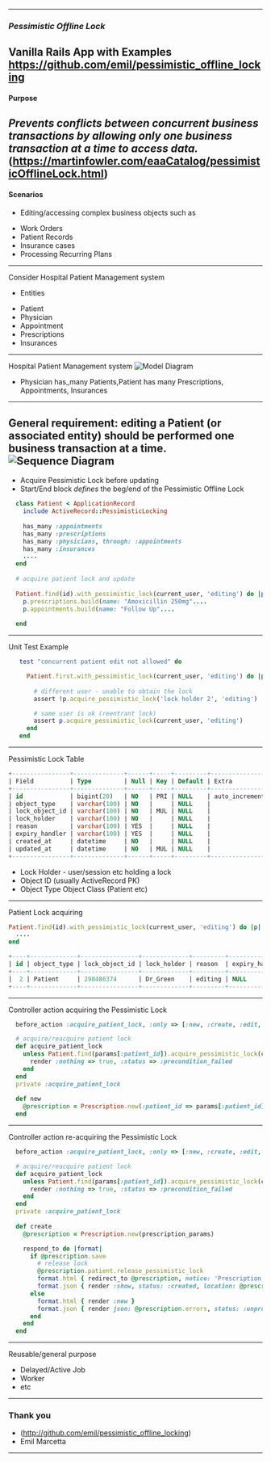  ---

### *Pessimistic Offline Lock*

Vanilla Rails App with Examples 
https://github.com/emil/pessimistic_offline_locking
---
#### Purpose
_Prevents conflicts between concurrent business transactions by allowing only one business transaction at a time to access data._
(https://martinfowler.com/eaaCatalog/pessimisticOfflineLock.html)
---
#### Scenarios
* Editing/accessing complex business objects such as 
 - Work Orders
 - Patient Records 
 - Insurance cases
 - Processing Recurring Plans
 
---
Consider Hospital Patient Management system
* Entities
 - Patient
 - Physician
 - Appointment
 - Prescriptions 
 - Insurances
---
Hospital Patient Management system
![Model Diagram](/app/assets/images/has_many_through.png)
* Physician has_many Patients,Patient has many Prescriptions, Appointments, Insurances
---

General requirement: editing a Patient (or associated entity) should be performed one business transaction at a time.
![Sequence Diagram](/app/assets/images/pessimistic_offline_lock.png)
---
- Acquire Pessimistic Lock before updating
- Start/End block *defines* the beg/end of the Pessimistic Offline Lock

``` ruby
  class Patient < ApplicationRecord
    include ActiveRecord::PessimisticLocking
    
    has_many :appointments
    has_many :prescriptions
    has_many :physicians, through: :appointments
    has_many :insurances
    ....
  end
  
  # acquire patient lock and update
  
  Patient.find(id).with_pessimistic_lock(current_user, 'editing') do |p|
    p.prescriptions.build(name: "Amoxicillin 250mg"....
    p.appointments.build(name: "Follow Up"....
    
  end
```
---
Unit Test Example
``` ruby
   test "concurrent patient edit not allowed" do

     Patient.first.with_pessimistic_lock(current_user, 'editing') do |p|
     
       # different user - unable to obtain the lock
       assert !p.acquire_pessimistic_lock('lock holder 2', 'editing')

       # same user is ok (reentrant lock)
       assert p.acquire_pessimistic_lock(current_user, 'editing')
     end
   end

```
---
Pessimistic Lock Table

``` sql
+----------------+--------------+------+-----+---------+----------------+
| Field          | Type         | Null | Key | Default | Extra          |
+----------------+--------------+------+-----+---------+----------------+
| id             | bigint(20)   | NO   | PRI | NULL    | auto_increment |
| object_type    | varchar(100) | NO   |     | NULL    |                |
| lock_object_id | varchar(100) | NO   | MUL | NULL    |                |
| lock_holder    | varchar(100) | NO   |     | NULL    |                |
| reason         | varchar(100) | YES  |     | NULL    |                |
| expiry_handler | varchar(100) | YES  |     | NULL    |                |
| created_at     | datetime     | NO   |     | NULL    |                |
| updated_at     | datetime     | NO   | MUL | NULL    |                |
+----------------+--------------+------+-----+---------+----------------+
```
* Lock Holder  - user/session etc holding a lock
* Object ID (usually ActiveRecord PK)
* Object Type Object Class (Patient etc)
---
Patient Lock acquiring

``` ruby
Patient.find(id).with_pessimistic_lock(current_user, 'editing') do |p|
  ....
end
```

``` sql
+----+-------------+----------------+-------------+---------+----------------+---------------------+---------------------+
| id | object_type | lock_object_id | lock_holder | reason  | expiry_handler | created_at          | updated_at          |
+----+-------------+----------------+-------------+---------+----------------+---------------------+---------------------+
|  2 | Patient     | 298486374      | Dr_Green    | editing | NULL           | 2018-03-29 23:33:53 | 2018-03-29 23:33:53 |
+----+-------------+----------------+-------------+---------+----------------+---------------------+---------------------+
```
---
Controller action acquiring the Pessimistic Lock
``` ruby
  before_action :acquire_patient_lock, :only => [:new, :create, :edit, :update]

  # acquire/reacquire patient lock
  def acquire_patient_lock
    unless Patient.find(params[:patient_id]).acquire_pessimistic_lock(current_user, action_name)
      render :nothing => true, :status => :precondition_failed
    end
  end
  private :acquire_patient_lock
  
  def new
    @prescription = Prescription.new(:patient_id => params[:patient_id])
  end
```
---
Controller action re-acquiring the Pessimistic Lock
``` ruby
  before_action :acquire_patient_lock, :only => [:new, :create, :edit, :update]

  # acquire/reacquire patient lock
  def acquire_patient_lock
    unless Patient.find(params[:patient_id]).acquire_pessimistic_lock(current_user, action_name)
      render :nothing => true, :status => :precondition_failed
    end
  end
  private :acquire_patient_lock
  
  def create
    @prescription = Prescription.new(prescription_params)

    respond_to do |format|
      if @prescription.save
        # release lock
        @prescription.patient.release_pessimistic_lock
        format.html { redirect_to @prescription, notice: 'Prescription was successfully created.' }
        format.json { render :show, status: :created, location: @prescription }
      else
        format.html { render :new }
        format.json { render json: @prescription.errors, status: :unprocessable_entity }
      end
    end
  end
```
---
Reusable/general purpose
 - Delayed/Active Job
 - Worker
 - etc
---
### Thank you
* (http://github.com/emil/pessimistic_offline_locking)
* Emil Marcetta
---
